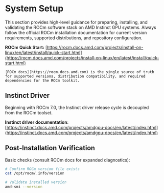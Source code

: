 # System Setup

This section provides high-level guidance for preparing, installing, and validating the ROCm software stack on AMD Instinct GPU systems.
Always follow the official ROCm installation documentation for current version requirements, supported distributions, and repository configuration.

**ROCm Quick Start:** [https://rocm.docs.amd.com/projects/install-on-linux/en/latest/install/quick-start.html](https://rocm.docs.amd.com/projects/install-on-linux/en/latest/install/quick-start.html)

```{note}
[ROCm docs](https://rocm.docs.amd.com) is the single source of truth for supported versions, distribution compatibility, and required dependencies for the ROCm toolkit.
```

## Instinct Driver

Beginning with ROCm 7.0, the Instinct driver release cycle is decoupled from the ROCm toolset.

**Instinct driver documentation:** [https://instinct.docs.amd.com/projects/amdgpu-docs/en/latest/index.html](https://instinct.docs.amd.com/projects/amdgpu-docs/en/latest/index.html)

## Post-Installation Verification

Basic checks (consult ROCm docs for expanded diagnostics):

```bash
# Confirm ROCm version file exists
cat /opt/rocm/.info/version

# Validate installed version
amd-smi --version
```
